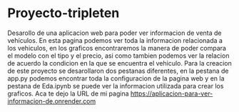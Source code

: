 # Proyecto-tripleten
Desarollo de una aplicacion web para poder ver informacion de venta de vehículos.
En esta pagina podemos ver toda la informacion relacionada a los vehiculos, en los graficos encontraremos la manera de poder compara el modelo con el tipo y el precio, asi como tambien podemos ver la relacion de acuerdo la condicion en la que se encuentra el vehiculo. 
Para la creacion de este proyecto se desarollaron dos pestanas diferentes, en la pestana de app.py podemos encontrar toda la configuracion de la pagina web y en la pestana de Eda.ipynb se puede ver la informacion utilizada para crear los graficos. 
Aca te dejo la URL de mi pagina https://aplicacion-para-ver-informacion-de.onrender.com
